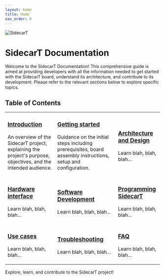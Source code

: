 ```yaml
---
layout: home
title: Home
nav_order: 0
---
```



![SidecarT](https://sidecart.xyz/assets/images/SIDECART_TEXT_BW_LIGHTMODE_512x512.png)

# SidecarT Documentation 
Welcome to the SidecarT Documentation! This comprehensive guide is aimed at providing developers with all the information needed to get started with the SidecarT board, understand its architecture, and contribute to its development. Please refer to the relevant sections below to explore specific topics.

## Table of Contents

<table style="border-collapse: collapse; border: 0;">
    <tr>
        <td style="border: none;">
            <h3><a href="/introduction">Introduction</a></h3>
            <p>
            An overview of the SidecarT project, explaining the project's purpose, objectives, and the intended audience.
            </p>
        </td>
        <td style="border: none;">
            <h3><a href="/getting_started">Getting started</a></h3>
            <p>
            Guidance on the initial steps including prerequisites, board assembly instructions, setup and configuration.
            </p>
        </td>
        <td style="border: none;">
            <h3><a href="/architecture_and_design">Architecture and Design</a></h3>
            <p>
            Learn blah, blah, blah...
            </p>
        </td>
    </tr>
    <tr>
        <td style="border: none;">
            <h3><a href="/hardware_interface">Hardware interface</a></h3>
            <p>
            Learn blah, blah, blah...
            </p>
        </td>
        <td style="border: none;">
            <h3><a href="/software_development">Software Development</a></h3>
            <p>
            Learn blah, blah, blah...
            </p>
        </td>
        <td style="border: none;">
            <h3><a href="/programming_sidecart">Programming SidecarT</a></h3>
            <p>
            Learn blah, blah, blah...
            </p>
        </td>
    </tr>
    <tr>
        <td style="border: none;">
            <h3><a href="/use_cases">Use cases</a></h3>
            <p>
            Learn blah, blah, blah...
            </p>
        </td>
        <td style="border: none;">
            <h3><a href="/troubleshooting">Troubleshooting</a></h3>
            <p>
            Learn blah, blah, blah...
            </p>
        </td>
        <td style="border: none;">
            <h3><a href="/faq">FAQ</a></h3>
            <p>
            Learn blah, blah, blah...
            </p>
        </td>
    </tr>
</table>



Explore, learn, and contribute to the SidecarT project!

